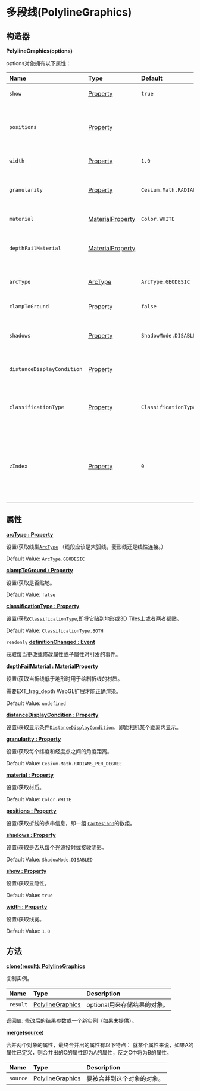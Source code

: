 # 多段线(PolylineGraphics)

## 构造器

**PolylineGraphics(options)**

options对象拥有以下属性：

| Name                       | Type                                                         | Default                          | Description                                                  |
| :------------------------- | :----------------------------------------------------------- | :------------------------------- | :----------------------------------------------------------- |
| `show`                     | [Property](https://www.vvpstk.com/public/Cesium/Documentation/Property.html) | `true`                           | `optional`指定显隐性。                                       |
| `positions`                | [Property](https://www.vvpstk.com/public/Cesium/Documentation/Property.html) |                                  | `optional`折线的点串信息，一组 [`Cartesian3`](https://www.vvpstk.com/public/Cesium/Documentation/Cartesian3.html)的数组。 |
| `width`                    | [Property](https://www.vvpstk.com/public/Cesium/Documentation/Property.html) | `1.0`                            | `optional`线宽。                                             |
| `granularity`              | [Property](https://www.vvpstk.com/public/Cesium/Documentation/Property.html) | `Cesium.Math.RADIANS_PER_DEGREE` | `optional`指定每个纬度和经度点之间的角度距离。               |
| `material`                 | [MaterialProperty](https://www.vvpstk.com/public/Cesium/Documentation/MaterialProperty.html) | `Color.WHITE`                    | `optional`指定材质。                                         |
| `depthFailMaterial`        | [MaterialProperty](https://www.vvpstk.com/public/Cesium/Documentation/MaterialProperty.html) |                                  | `optional`当折线低于地形时用于绘制折线的材质，               |
| `arcType`                  | [ArcType](https://www.vvpstk.com/public/Cesium/Documentation/ArcType.html) | `ArcType.GEODESIC`               | `optional`多边形边缘必须遵循的线型。                         |
| `clampToGround`            | [Property](https://www.vvpstk.com/public/Cesium/Documentation/Property.html) | `false`                          | `optional`是否贴地。                                         |
| `shadows`                  | [Property](https://www.vvpstk.com/public/Cesium/Documentation/Property.html) | `ShadowMode.DISABLED`            | `optional`从每个光源投射或接收阴影的模式。                   |
| `distanceDisplayCondition` | [Property](https://www.vvpstk.com/public/Cesium/Documentation/Property.html) |                                  | `optional`指定在距相机某个距离内显示。                       |
| `classificationType`       | [Property](https://www.vvpstk.com/public/Cesium/Documentation/Property.html) | `ClassificationType.BOTH`        | `optional`指定将它贴到地形或3D Tiles上或者两者都贴。         |
| `zIndex`                   | [Property](https://www.vvpstk.com/public/Cesium/Documentation/Property.html) | `0`                              | `optional`指定用于排序地面几何的zIndex。只有当`clampToGround`为真时才有效。 |

## 属性

**[arcType : Property]()**

设置/获取线型[`ArcType`](https://www.vvpstk.com/public/Cesium/Documentation/ArcType.html) （线段应该是大弧线，菱形线还是线性连接。）

Default Value: `ArcType.GEODESIC`

**[clampToGround : Property]()**

设置/获取是否贴地。

Default Value: `false`

**[classificationType : Property]()**

设置/获取[`ClassificationType`](https://www.vvpstk.com/public/Cesium/Documentation/ClassificationType.html),即将它贴到地形或3D Tiles上或者两者都贴。

Default Value: `ClassificationType.BOTH`

`readonly` **[definitionChanged : Event]()**

获取每当更改或修改属性或子属性时引发的事件。

**[depthFailMaterial : MaterialProperty]()**

设置/获取当折线低于地形时用于绘制折线的材质。

需要EXT_frag_depth WebGL扩展才能正确渲染。

Default Value: `undefined`

**[distanceDisplayCondition : Property]()**

设置/获取显示条件[`DistanceDisplayCondition`](https://www.vvpstk.com/public/Cesium/Documentation/DistanceDisplayCondition.html)，即距相机某个距离内显示。

**[granularity : Property]()**

设置/获取每个纬度和经度点之间的角度距离。

Default Value: `Cesium.Math.RADIANS_PER_DEGREE`

**[material : Property]()**

设置/获取材质。

Default Value: `Color.WHITE`

**[positions : Property]()**

设置/获取折线的点串信息，即一组 [`Cartesian3`](https://www.vvpstk.com/public/Cesium/Documentation/Cartesian3.html)的数组。

**[shadows : Property]()**

设置/获取是否从每个光源投射或接收阴影。

Default Value: `ShadowMode.DISABLED`

**[show : Property]()**

设置/获取显隐性。

Default Value: `true`

**[width : Property]()**

设置/获取线宽。

Default Value: `1.0`

## 方法

**[clone(result): PolylineGraphics]()**

复制实例。

| Name     | Type                                                         | Description                  |
| :------- | :----------------------------------------------------------- | :--------------------------- |
| `result` | [PolylineGraphics](https://www.vvpstk.com/public/Cesium/Documentation/PolylineGraphics.html) | optional用来存储结果的对象。 |

返回值: 修改后的结果参数或一个新实例（如果未提供）。

**[merge(source)]()**

合并两个对象的属性，最终合并出的属性有以下特点： 就某个属性来说，如果A的属性已定义，则合并出的C的属性即为A的属性，反之C中将为B的属性。

| Name     | Type                                                         | Description                |
| :------- | :----------------------------------------------------------- | :------------------------- |
| `source` | [PolylineGraphics](https://www.vvpstk.com/public/Cesium/Documentation/PolylineGraphics.html) | 要被合并到这个对象的对象。 |